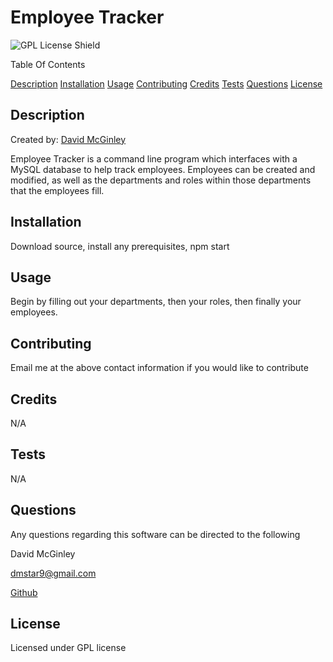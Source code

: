 # Employee Tracker
![GPL License Shield](https://img.shields.io/badge/license-GPL-blue)

Table Of Contents

[Description](#Description)
[Installation](#Installation)
[Usage](#Usage)
[Contributing](#Contributing)
[Credits](#Credits)
[Tests](#Tests)
[Questions](#Questions)
[License](#License)


## Description
Created by: [David McGinley](https://github.com/Hadrin)

Employee Tracker is a command line program which interfaces with a MySQL database to help track employees. Employees can be created and modified, as well as the departments and roles within those departments that the employees fill.

## Installation
Download source, install any prerequisites, npm start

## Usage
Begin by filling out your departments, then your roles, then finally your employees.

## Contributing
Email me at the above contact information if you would like to contribute

## Credits
N/A

## Tests
N/A

## Questions
Any questions regarding this software can be directed to the following

David McGinley

[dmstar9@gmail.com](mailto:dmstar9@gmail.com)

[Github](Hadrin)

## License
Licensed under GPL license
